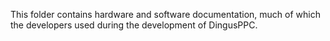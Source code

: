 This folder contains hardware and software documentation, much of which the developers
used during the development of DingusPPC.
